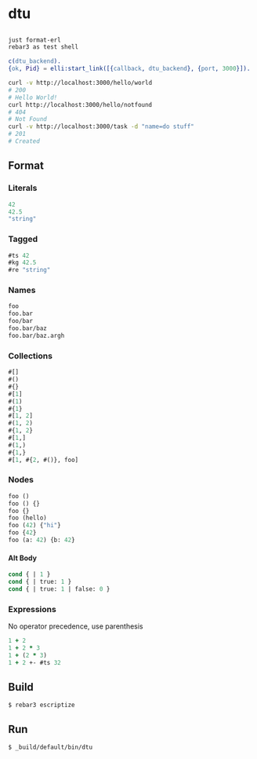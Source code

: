 # dtu

##

```sh
just format-erl
rebar3 as test shell
```

```erlang
c(dtu_backend).
{ok, Pid} = elli:start_link([{callback, dtu_backend}, {port, 3000}]).
```

```sh
curl -v http://localhost:3000/hello/world
# 200
# Hello World!
curl http://localhost:3000/hello/notfound
# 404
# Not Found
curl -v http://localhost:3000/task -d "name=do stuff"
# 201
# Created
```


## Format

### Literals

```clojure
42
42.5
"string"
```

### Tagged

```clojure
#ts 42
#kg 42.5
#re "string"
```

### Names

```clojure
foo
foo.bar
foo/bar
foo.bar/baz
foo.bar/baz.argh
```

### Collections

```clojure
#[]
#()
#{}
#[1]
#(1)
#{1}
#[1, 2]
#(1, 2)
#{1, 2}
#[1,]
#(1,)
#{1,}
#[1, #{2, #()}, foo]
```

### Nodes

```clojure
foo ()
foo () {}
foo {}
foo (hello)
foo (42) {"hi"}
foo {42}
foo (a: 42) {b: 42}
```

#### Alt Body

```clojure
cond { | 1 }
cond { | true: 1 }
cond { | true: 1 | false: 0 }
```

### Expressions

No operator precedence, use parenthesis

```clojure
1 + 2
1 + 2 * 3
1 + (2 * 3)
1 + 2 +- #ts 32
```

Build
-----

    $ rebar3 escriptize

Run
---

    $ _build/default/bin/dtu
